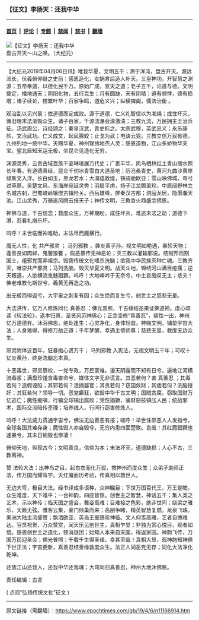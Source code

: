 ### 【征文】李扬天：还我中华

---

#### [首页](../../../..?n11166914) &nbsp;|&nbsp; [评论](../../../../../epoch-comment?n11166914) &nbsp;|&nbsp; [专题](../../../../../epoch-special?n11166914) &nbsp;|&nbsp; [禁闻](../../../../../epoch-news?n11166914) &nbsp;|&nbsp; [禁书](../../../../../books?n11166914) &nbsp;|&nbsp; [翻墙](https://github.com/gfw-breaker/nogfw/blob/master/README.md?n11166914)


<div><img alt="【征文】李扬天：还我中华" class="attachment-djy_600_400 size-djy_600_400 wp-post-image" src="https://i.epochtimes.com/assets/uploads/2007/01/701231851061775-600x400.jpg"/>
<div class="caption">
 盘古开天～山之唤。（大纪元）
</div></div><hr/><div class="post_content" id="artbody" itemprop="articleBody">
 <!-- article content begin -->
 <p>
  【大纪元2019年04月06日讯】唯我华夏，文明五千；溯于浑沌，盘古开天。源远流长，伏羲俯仰继之史前；感恩造化，女娲育后造人补天。三皇神功，开智慧之渊源；五帝奉道，以德化民千万。原始广成，宣天之道；老子五千，论道与德。文明奠定，播地通天；阴阳化物，五行克生；月有圆缺，天有阴晴；道有顺悖，德有损增；诸子续论，枝繁叶华；百家争鸣，道危义兴；纵横捭阖，儒法治衡 。
 </p>
 <p>
  观治乱以见兴衰；依道德而定成败。源于道德，仁义礼智信以为准绳；成住坏灭，循旧理末法渐毁众生。诸子百家，千源流瀑会浪激湍；三教九流，万民拥主王治兵征。汤武周公，诗经颂之；秦皇汉武，青史标之。太宗武穆，英武忠义；永乐康熙，文治武功。仁义成文，起凤腾蛟；止戈为武；电诀云霓。三教立信万民有德，九州列地一统中华。天赐华夏，神州锦绣地杰人灵；感恩造物，江山多娇物华天宝。望北辰知天运无极，坐昆仑见造化无穷。
 </p>
 <p>
  渊源灵秀，云贵古域百族千姿琳琅展万代史；广袤丰华，凤鸟栖林红土青山丽水照长年春。有道德真经，昆仑千仞冰青雪白大道圣地；历沧桑青史，黄河九曲沙黄岸绿斯文入洋。长白如玉，黑龙若水；大漠蕴敦煌，铁骑驰欧亚；雪山映佛城，弯弓过草原。吴楚文风，东海岸宛延灵秀；羽扇平虏，扬子江龙腾翠珍。中原阔野林立名城古刹，巴蜀峻岭镶嵌古镇险关。西岳雄峰，屏秦汉古都；洞庭龙居，隐灏瀚天池。江山灵秀，万骑追风腾云报天子；神传文明，三教香火鼎盛念佛恩。
 </p>
 <p>
  神佛与道，千古信念；救度众生，万神期盼。成住坏灭，难逃末法之劫；道德下滑，忍看礼崩乐坏。
 </p>
 <p>
  呜呼！末世临而神难助，末法尽而魔横行。
 </p>
 <p>
  魔无人性，化
  <ok href="https://www.epochtimes.com/gb/tag/%E5%85%B1%E4%BA%A7%E9%82%AA%E7%81%B5.html">
   共产邪灵
  </ok>
  ；
  <ok href="https://www.epochtimes.com/gb/tag/%E9%A9%AC%E5%88%97%E9%82%AA%E6%95%99.html">
   马列邪教
  </ok>
  ，袭炎黄子孙。视文明如艳遇，暴殄天物；逢善良如肉鲜，鬼饕狼餮 。假恶暴传无神恶论；灭三教以灌输邪说。结贼邦而割国土，组邪党而弃祖宗。毁我传统文化嗜杀洗脑；欲我中华民族灭种亡魂。三教齐灭，唯崇共产邪灵；马列洗脑，毁灭华夏文明。战天斗地，锦绣河山满目疮痍；逆天叛道，人欲横流鬼魅猖獗。呜呼！大地呻吟于无奈兮，中土哀哉叹无主；悲夫！佛老难教化斯世兮，羲黄无再造之功。
 </p>
 <p>
  出无极而得返兮，大宇宙之剥复有因；众生绝而复生兮，创世主之慈悲无量。
 </p>
 <p>
  大法洪传，亿万人修炼同化
  <ok href="https://www.epochtimes.com/gb/tag/%E7%9C%9F%E5%96%84%E5%BF%8D.html">
   真善忍
  </ok>
  ；佛光普照，千古缘结圣果证佛道神。虔心颂读《转法轮》，返本归真，圣贤风范神佛心；正念坚修“真善忍”，佛性一出，神州亿万道德昇。沐浴佛恩，绝处逢生；心灵净化，身体轻盈。神赐文明，铺垫宇宙大法；人身难得，得修万劫正道；千年梦醒，幸遇主佛师尊；慈悲无量，救度无边众生。
 </p>
 <p>
  邪灵附体近百年，狂暴痴心谎万千；
  <ok href="https://www.epochtimes.com/gb/tag/%E9%A9%AC%E5%88%97%E9%82%AA%E6%95%99.html">
   马列邪教
  </ok>
  入宪法，无视文明五千年；可叹十亿炎黄孙，终身洗脑忘本真。
 </p>
 <p>
  十恶毒世，邪灵篡权，一党专政，万民蒙难。漫天阴霾而不知有日兮，遍地江河横流毒浆；满盘珍馐含毒害命兮，媒体文字无非谎言。其恶若何？害
  <ok href="https://www.epochtimes.com/gb/tag/%E7%9C%9F%E5%96%84%E5%BF%8D.html">
   真善忍
  </ok>
  ；其毒若何？造假诬陷；其邪若何？活摘器官；其贪若何？窃国敛财；其痞若何？洗脑授奸；其狂若何？领导一切。恶党癫狂，欲毁中华千古文明；国贼贪腐，窃取国财万亿逃亡；魔性痴嗔，行骗全球输出腐败；党性猖獗，骗财窃技镇压人民；统战邪术，国际交流暗传歪理；培养线人，行间行窃害修炼人。
 </p>
 <p>
  呜呼！大法威力贯通宇宙兮，佛法无边善恶有报；嗟呼！举世诛邪恶人人发指兮，全球各国其难存身；魔性毁人亦自毁兮，无穷内患四面楚歌。哀哉！其红魔猖獗也速暴兮，其末日销毁也惨凄！
 </p>
 <p>
  俯仰天地，纵观古今；文明善良，信仰为本；末法坏灭，道德缺损；人心不古，三教离神。
 </p>
 <p class="p1">
  <span class="s1">
   赞
  </span>
  法轮大法；出神鸟之目。起白衣而化万民，救神州而度众生；众弟子助师正法，传万国而耀穹宇。灭红魔而历考验，传真相以救世人。
 </p>
 <p>
  无边大穹，极目大法。经书译成多语种，众神瞩目；下世万国百代王，万王是瞻。众生难度，天下难平；一台神韵，四座皆惊。创世主之智慧，神话五千；集人类之艺术，示以神传；临天国之盛会，舞姿高难；目难接之色彩，绝非世间；绕梁之雅乐，天籁无弦。雅客云集，豪门倾巢而来；高朋争睹，精英智慧复燃。龙泉飞珠，美洲大陆主流盛赞；飘洒欧亚，英岛王室感叹神临。文人仰羡高雅，艺者自愧难达。官员祝贺，万众赞赏，闻天乐见创世主，真相乍显；非独为赏心悦目，观者如悟。感恩创世主之造化，顿消谜团；始知人本来自天国，得返家园。神韵飞传，万国万民迎圣会；佛光普照；千载千生得圣缘。幸甚至哉！真相大显，观神韵知神佛下世正法；宇宙更新，真善忍结善缘救度众生。法正人间恶党无存；同化大法净化乾坤。
 </p>
 <p>
  还我江山还我人，还我中华还我魂；大穹同归真善忍，神州大地沐佛恩。
 </p>
 <p>
  责任编辑：古言
 </p>
 <p class="p1">
  <span class="s1">
   <ok href="https://www.epochtimes.com/gb/tag/%25E5%25BC%2598%25E6%258F%259A%25E5%2582%25B3%25E7%25B5%25B1%25E6%2596%2587%25E5%258C%2596%25E5%25BE%25B5%25E6%2596%2587.html">
    (
    <span class="s2">
     点阅“弘扬传统文化”征文
    </span>
    <span class="s3">
     )
    </span>
   </ok>
  </span>
 </p>
 <!-- article content end -->
 <div id="below_article_ad">
 </div>
</div>


---

原文链接（需翻墙）：https://www.epochtimes.com/gb/19/4/6/n11166914.htm